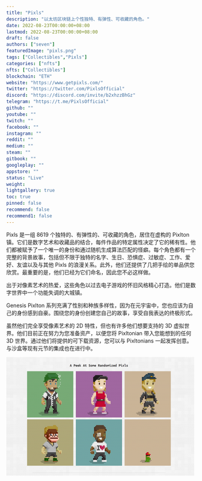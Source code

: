 ```yaml
---
title: "Pixls"
description: "以太坊区块链上个性独特、有弹性、可收藏的角色。"
date: 2022-08-23T00:00:00+08:00
lastmod: 2022-08-23T00:00:00+08:00
draft: false
authors: ["seven"]
featuredImage: "pixls.png"
tags: ["Collectibles","Pixls"]
categories: ["nfts"]
nfts: ["Collectibles"]
blockchain: "ETH"
website: "https://www.getpixls.com/"
twitter: "https://twitter.com/PixlsOfficial"
discord: "https://discord.com/invite/b2xhzzBhGz"
telegram: "https://t.me/PixlsOfficial"
github: ""
youtube: ""
twitch: ""
facebook: ""
instagram: ""
reddit: ""
medium: ""
steam: ""
gitbook: ""
googleplay: ""
appstore: ""
status: "Live"
weight: 
lightgallery: true
toc: true
pinned: false
recommend: false
recommend1: false
---
```

Pixls 是一组 8619 个独特的、有弹性的、可收藏的角色，居住在虚构的 Pixlton 镇。它们是数字艺术和收藏品的结合，每件作品的特定属性决定了它的稀有性。他们都被赋予了一个唯一的身份和通过随机生成算法匹配的怪癖。每个角色都有一个完整的背景故事，包括但不限于独特的名字、生日、恐惧症、过敏症、工作、爱好、友谊以及与其他 Pixls 的浪漫关系。此外，他们还提供了几把手绘的单品供您欣赏。最重要的是，他们已经为它们命名，因此您不必这样做。

出于对像素艺术的热爱，这些角色以过去电子游戏的怀旧风格精心打造。他们是数字世界中一个功能失调的大城镇。

Genesis Pixlton 系列充满了性别和种族多样性，因为在元宇宙中，您也应该为自己的身份感到自豪。围绕您的身份创建您自己的故事，享受自我表达的终极形式。

虽然他们完全享受像素艺术的 2D 特性，但也有许多他们想要支持的 3D 虚拟世界。他们目前正在努力为您准备资产，以便您将 Pixltonian 带入您能想到的任何 3D 世界。通过他们将提供的可下载资源，您可以与 Pixltonians 一起发挥创意。与沙盒等现有元节的集成也在进行中。

![1](1661242522172.jpg)